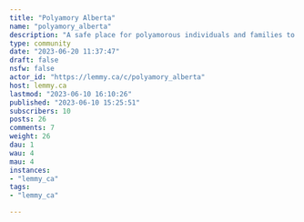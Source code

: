 ```yaml
---
title: "Polyamory Alberta" 
name: "polyamory_alberta"
description: "A safe place for polyamorous individuals and families to gather and share storiesCommunity Rules:- Be civil. No abuse will be tolerated in this community- No means no. Consent is sexy.- Discussion can include polyamory and ethical non-monogamy as a whole- Seeking connections? Please add a comment to the connections thread.- NSFW images are not allowed in this communityResources- [What is Polyamory?](https://en.wikipedia.org/wiki/Polyamory)-  [More Than Two](https://www.morethantwo.com/)- [Ethical Slut](https://www.amazon.ca/Ethical-Slut-Third-Practical-Relationships/dp/0399579664)- [Polysecure](https://www.amazon.ca/Polysecure-Attachment-Trauma-Consensual-Nonmonogamy-ebook/dp/B08F5L14MY)- [Polyamory Workbook](https://www.amazon.ca/Polyamory-Workbook-Interactive-Communicating-Relationships/dp/1646044061/ref=asc_df_1646044061/?hvadid=578815590441&hvpos=&hvnetw=g&hvrand=2263219567866601822&hvpone=&hvptwo=&hvqmt=&hvdev=c&hvdvcmdl=&hvlocint=&hvlocphy=9001389&hvtargid=pla-1647181643453&psc=1)- [Polyamory Toolkit](https://www.eroticawakening.com/polyamory-toolkit/)- [So, somebody called you a Unicorn Hunter?](https://www.unicorns-r-us.com/index.html)- [The Most Skipped Step When Opening a Relationship](https://medium.com/@PolyamorySchool/the-most-skipped-step-when-opening-a-relationship-f1f67abbbd49)- [Alternative Relationships](https://sexualbeing.org/blog/8-relationship-alternatives-to-monogamy/)"
type: community
date: "2023-06-20 11:37:47"
draft: false
nsfw: false
actor_id: "https://lemmy.ca/c/polyamory_alberta"
host: lemmy.ca
lastmod: "2023-06-10 16:10:26"
published: "2023-06-10 15:25:51"
subscribers: 10
posts: 26
comments: 7
weight: 26
dau: 1
wau: 4
mau: 4
instances:
- "lemmy_ca"
tags: 
- "lemmy_ca"

---
```


